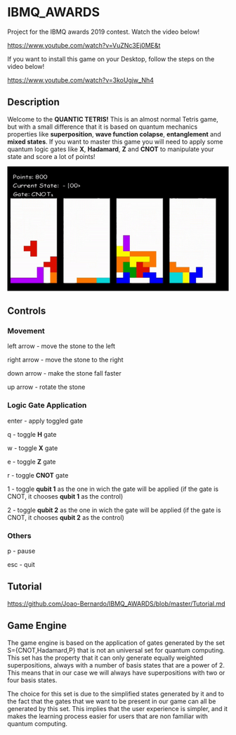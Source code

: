 # IBMQ_AWARDS
Project for the IBMQ awards 2019 contest. Watch the video below!

https://www.youtube.com/watch?v=VuZNc3Ej0ME&t

If you want to install this game on your Desktop, follow the steps on the video below!

https://www.youtube.com/watch?v=3koUgjw_Nh4

## Description

Welcome to the **QUANTIC TETRIS!** This is an almost normal Tetris game, but with a small difference that it is based on quantum mechanics properties like  **superposition**, **wave function colapse**, **entanglement** and **mixed states**. If you want to master this game you will need to apply some quantum logic gates like **X**, **Hadamard**, **Z** and **CNOT** to manipulate your state and score a lot of points!

![Image of the game](https://github.com/Joao-Bernardo/IBMQ_AWARDS/blob/master/images/quantic_tetris_gif.gif)

## Controls
### Movement
left arrow - move the stone to the left

right arrow - move the stone to the right

down arrow - make the stone fall faster

up arrow - rotate the stone 

### Logic Gate Application
enter - apply toggled gate

q - toggle **H** gate

w - toggle **X** gate

e - toggle **Z** gate

r - toggle **CNOT** gate

1 - toggle **qubit 1** as the one in wich the gate will be applied (if the gate is CNOT, it chooses **qubit 1** as the control)

2 - toggle **qubit 2** as the one in wich the gate will be applied (if the gate is CNOT, it chooses **qubit 2** as the control)

### Others

p - pause

esc - quit

## Tutorial
https://github.com/Joao-Bernardo/IBMQ_AWARDS/blob/master/Tutorial.md

## Game Engine
The game engine is based on the application of gates generated by the set S={CNOT,Hadamard,P} that is not an universal set for quantum computing. This set has the property that it can only generate equally weighted superpositions, always with a number of basis states that are a power of 2. This means that in our case we will always have superpositions with two or four basis states. 

The choice for this set is due to the simplified states generated by it and to the fact that the gates that we want to be present in our game can all be generated by this set. This implies that the user experience is simpler, and it makes the learning process easier for users that are non familiar with quantum computing.
